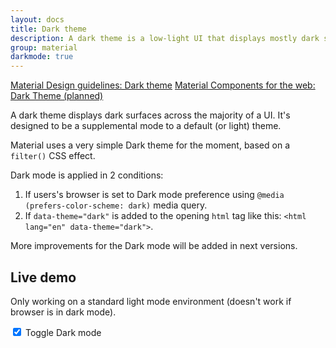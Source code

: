 ```yaml
---
layout: docs
title: Dark theme
description: A dark theme is a low-light UI that displays mostly dark surfaces.
group: material
darkmode: true
---
```


<div class="list-group my-2 my-lg-5">
  <a href="https://material.io/design/color/dark-theme.html" target="_blank" class="list-group-item list-group-item-action d-flex font-weight-bold">
    <span class="list-group-item-icon lgi-icon-md"></span>
  Material Design guidelines: Dark theme</a>
  <a href="#" target="_blank" class="list-group-item disabled d-flex font-weight-bold">
      <span class="list-group-item-icon lgi-icon-mdc"></span>
      Material Components for the web: Dark Theme (planned)</a>
</div>

A dark theme displays dark surfaces across the majority of a UI. It's designed to be a supplemental mode to a default (or light) theme.

Material uses a very simple Dark theme for the moment, based on a `filter()` CSS effect.

Dark mode is applied in 2 conditions:

1. If users's browser is set to Dark mode preference using `@media (prefers-color-scheme: dark)` media query.
2. If `data-theme="dark"` is added to the opening `html` tag like this: `<html lang="en" data-theme="dark">`.

More improvements for the Dark mode will be added in next versions.

## Live demo

Only working on a standard light mode environment (doesn't work if browser is in dark mode).

<div class="bd-example px-5">
  <div class="custom-control custom-switch">
    <input type="checkbox" class="custom-control-input" id="darkSwitch" checked>
    <label class="custom-control-label" for="darkSwitch">Toggle Dark mode</label>
  </div>
  <script>
    const Tag = document.documentElement
    const Switch = document.getElementById("darkSwitch")
    Tag.dataset.theme = 'dark'
    Switch.addEventListener("click", () => {
        Switch.checked ? Tag.dataset.theme = 'dark' : Tag.dataset.theme = ''
    })
  </script>
</div>
